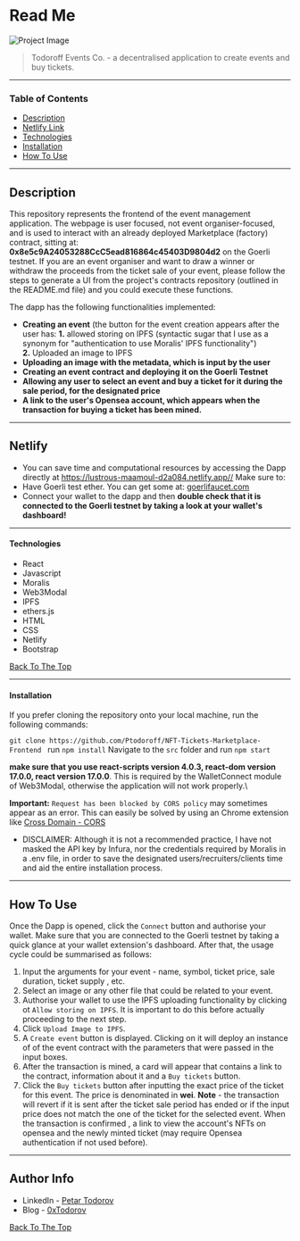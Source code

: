 # Read Me

![Project Image](https://ipfs.moralis.io:2053/ipfs/Qmc8J3Fvje1UCSgNymJW5phnZsPeCSwEXtLomaMY8hS3D9)

> Todoroff Events Co. - a decentralised application to create events and buy tickets.

---

### Table of Contents

- [Description](#description)
- [Netlify Link](#Netlify)
- [Technologies](#technologies)
- [Installation](#installation)
- [How To Use](#how-to-use)

---

## Description

This repository represents the frontend of the event management application. The webpage is user focused, not event organiser-focused, and is used to interact with an already deployed Marketplace (factory) contract, sitting at: **0x8e5c9A24053288CcC5ead816864c45403D9804d2** on the Goerli testnet. If you are an event organiser and want to draw a winner or withdraw the proceeds from the ticket sale of your event, please follow the steps to generate a UI from the project's contracts repository (outlined in the README.md file) and you could execute these functions.

The dapp has the following functionalities implemented:

- **Creating an event** (the button for the event creation appears after the user has:
  **1.** allowed storing on IPFS (syntactic sugar that I use as a synonym for "authentication to use Moralis' IPFS functionality")\
  **2.** Uploaded an image to IPFS
- **Uploading an image with the metadata, which is input by the user**
- **Creating an event contract and deploying it on the Goerli Testnet**
- **Allowing any user to select an event and buy a ticket for it during the sale period, for the designated price**
- **A link to the user's Opensea account, which appears when the transaction for buying a ticket has been mined.**

---

## Netlify

- You can save time and computational resources by accessing the Dapp directly at https://lustrous-maamoul-d2a084.netlify.app// Make sure to:
- Have Goerli test ether. You can get some at: [goerlifaucet.com](https://goerlifaucet.com/)
- Connect your wallet to the dapp and then **double check that it is connected to the Goerli testnet by taking a look at your wallet's dashboard!**

---

#### Technologies

- React
- Javascript
- Moralis
- Web3Modal
- IPFS
- ethers.js
- HTML
- CSS
- Netlify
- Bootstrap

[Back To The Top](#read-me)

---

#### Installation

If you prefer cloning the repository onto your local machine, run the following commands:

`git clone https://github.com/Ptodoroff/NFT-Tickets-Marketplace-Frontend `
run `npm install`
Navigate to the `src` folder and run `npm start`

**make sure that you use react-scripts version 4.0.3, react-dom version 17.0.0, react version 17.0.0**. This is required by the WalletConnect module of Web3Modal, otherwise the application will not work properly.\

**Important:** `Request has been blocked by CORS policy` may sometimes appear as an error. This can easily be solved by using an Chrome extension like
[Cross Domain - CORS](https://chrome.google.com/webstore/detail/cross-domain-cors/mjhpgnbimicffchbodmgfnemoghjakai)

- DISCLAIMER: Although it is not a recommended practice, I have not masked the API key by Infura, nor the credentials required by Moralis in a .env file, in order to save the designated users/recruiters/clients time and aid the entire installation process.

---

## How To Use

Once the Dapp is opened, click the `Connect` button and authorise your wallet. Make sure that you are connected to the Goerli testnet by taking a quick glance at your wallet extension's dashboard. After that, the usage cycle could be summarised as follows:

1. Input the arguments for your event - name, symbol, ticket price, sale duration, ticket supply , etc.
2. Select an image or any other file that could be related to your event.
3. Authorise your wallet to use the IPFS uploading functionality by clicking ot `Allow storing on IPFS`. It is important to do this before actually proceeding to the next step.
4. Click `Upload Image to IPFS`.
5. A `Create event` button is displayed. Clicking on it will deploy an instance of of the event contract with the parameters that were passed in the input boxes.
6. After the transaction is mined, a card will appear that contains a link to the contract, information about it and a `Buy tickets` button.
7. Click the `Buy tickets` button after inputting the exact price of the ticket for this event. The price is denominated in **wei**.
   **Note** - the transaction will revert if it is sent after the ticket sale period has ended or if the input price does not match the one of the ticket for the selected event. When the transaction is confirmed , a link to view the account's NFTs on opensea and the newly minted ticket (may require Opensea authentication if not used before).

---

## Author Info

- LinkedIn - [Petar Todorov](https://www.linkedin.com/in/petargtodorov/)
- Blog - [0xTodorov](https://0xtodorov.hashnode.dev/)

[Back To The Top](#read-me-template)
